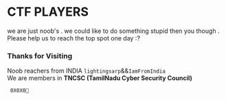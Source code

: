 # CTF PLAYERS
   we are just noob's . we could like to do something stupid then you though . Please help us to reach the top spot one day :?

###  Thanks for Visiting

Noob reachers from INDIA ```lightingsarp```&&```IamFromIndia``` <br />
We are members in **TNCSC (TamilNadu Cyber Security Council)** 

``` 0X0X0💛```
